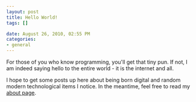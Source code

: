 ```yaml
--- 
layout: post
title: Hello World!
tags: []

date: August 26, 2010, 02:55 PM
categories: 
- general
---
```

For those of you who know programming, you'll get that tiny pun. If not, I am indeed saying hello to the entire world - it is the internet and all.

I hope to get some posts up here about being born digital and random modern technological items I notice. In the meantime, feel free to read my [about page](http://tannerld.wordpress.com/about/).
